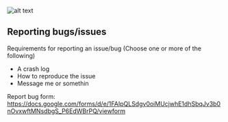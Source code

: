![alt text](https://i.imgur.com/8JbsU4G.png)

## Reporting bugs/issues

Requirements for reporting an issue/bug (Choose one or more of the following)

* A crash log
* How to reproduce the issue
* Message me or somethin

Report bug form: https://docs.google.com/forms/d/e/1FAIpQLSdgv0oiMUcjwhE1dhSbqJv3b0nOvxwftMNsdbgS_P6EdWBrPQ/viewform
